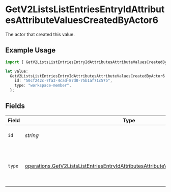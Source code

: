# GetV2ListsListEntriesEntryIdAttributesAttributeValuesCreatedByActor6

The actor that created this value.

## Example Usage

```typescript
import { GetV2ListsListEntriesEntryIdAttributesAttributeValuesCreatedByActor6 } from "attio-js/models/operations/getv2listslistentriesentryidattributesattributevalues.js";

let value:
  GetV2ListsListEntriesEntryIdAttributesAttributeValuesCreatedByActor6 = {
    id: "50cf242c-7fa3-4cad-87d0-75b1af71c57b",
    type: "workspace-member",
  };
```

## Fields

| Field                                                                                                                                                                                      | Type                                                                                                                                                                                       | Required                                                                                                                                                                                   | Description                                                                                                                                                                                |
| ------------------------------------------------------------------------------------------------------------------------------------------------------------------------------------------ | ------------------------------------------------------------------------------------------------------------------------------------------------------------------------------------------ | ------------------------------------------------------------------------------------------------------------------------------------------------------------------------------------------ | ------------------------------------------------------------------------------------------------------------------------------------------------------------------------------------------ |
| `id`                                                                                                                                                                                       | *string*                                                                                                                                                                                   | :heavy_minus_sign:                                                                                                                                                                         | An ID to identify the actor.                                                                                                                                                               |
| `type`                                                                                                                                                                                     | [operations.GetV2ListsListEntriesEntryIdAttributesAttributeValuesCreatedByActorType6](../../models/operations/getv2listslistentriesentryidattributesattributevaluescreatedbyactortype6.md) | :heavy_minus_sign:                                                                                                                                                                         | The type of actor. [Read more information on actor types here](/docs/actors).                                                                                                              |